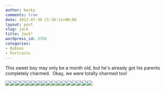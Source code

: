 ```yaml
---
author: becky
comments: true
date: 2012-07-30 21:30:11+00:00
layout: post
slug: jack
title: Jack!
wordpress_id: 3756
categories:
- Babies
- Portraits
---
```


This sweet boy may only be a month old, but he's already got his parents completely charmed.  Okay, we were totally charmed too!

[![](http://www.beckyjenson.com/wp-content/uploads/2012/07/blog-July12-0002-2.jpg)](http://www.beckyjenson.com/wp-content/uploads/2012/07/blog-July12-0002-2.jpg)[![](http://www.beckyjenson.com/wp-content/uploads/2012/07/blog-July12-0003.jpg)](http://www.beckyjenson.com/wp-content/uploads/2012/07/blog-July12-0003.jpg)[![](http://www.beckyjenson.com/wp-content/uploads/2012/07/blog-July12-0004.jpg)](http://www.beckyjenson.com/wp-content/uploads/2012/07/blog-July12-0004.jpg)[![](http://www.beckyjenson.com/wp-content/uploads/2012/07/blog-July12-0001-2.jpg)](http://www.beckyjenson.com/wp-content/uploads/2012/07/blog-July12-0001-2.jpg)[![](http://www.beckyjenson.com/wp-content/uploads/2012/07/blog-July12-0001.jpg)](http://www.beckyjenson.com/wp-content/uploads/2012/07/blog-July12-0001.jpg)[![](http://www.beckyjenson.com/wp-content/uploads/2012/07/blog-July12-0002.jpg)](http://www.beckyjenson.com/wp-content/uploads/2012/07/blog-July12-0002.jpg)[![](http://www.beckyjenson.com/wp-content/uploads/2012/07/blog-July12-0004-2.jpg)](http://www.beckyjenson.com/wp-content/uploads/2012/07/blog-July12-0004-2.jpg)[![](http://www.beckyjenson.com/wp-content/uploads/2012/07/blog-July12-0005.jpg)](http://www.beckyjenson.com/wp-content/uploads/2012/07/blog-July12-0005.jpg)[![](http://www.beckyjenson.com/wp-content/uploads/2012/07/blog-July12-0006.jpg)](http://www.beckyjenson.com/wp-content/uploads/2012/07/blog-July12-0006.jpg)[![](http://www.beckyjenson.com/wp-content/uploads/2012/07/blog-July12-0003-2.jpg)](http://www.beckyjenson.com/wp-content/uploads/2012/07/blog-July12-0003-2.jpg)[![](http://www.beckyjenson.com/wp-content/uploads/2012/07/blog-July12-0007.jpg)](http://www.beckyjenson.com/wp-content/uploads/2012/07/blog-July12-0007.jpg)[![](http://www.beckyjenson.com/wp-content/uploads/2012/07/blog-July12-0008.jpg)](http://www.beckyjenson.com/wp-content/uploads/2012/07/blog-July12-0008.jpg)[![](http://www.beckyjenson.com/wp-content/uploads/2012/07/blog-July12-0005-2.jpg)](http://www.beckyjenson.com/wp-content/uploads/2012/07/blog-July12-0005-2.jpg)[![](http://www.beckyjenson.com/wp-content/uploads/2012/07/blog-July12-0009.jpg)](http://www.beckyjenson.com/wp-content/uploads/2012/07/blog-July12-0009.jpg)[![](http://www.beckyjenson.com/wp-content/uploads/2012/07/blog-July12-0010.jpg)](http://www.beckyjenson.com/wp-content/uploads/2012/07/blog-July12-0010.jpg)[![](http://www.beckyjenson.com/wp-content/uploads/2012/07/blog-July12-0011.jpg)](http://www.beckyjenson.com/wp-content/uploads/2012/07/blog-July12-0011.jpg)[![](http://www.beckyjenson.com/wp-content/uploads/2012/07/blog-July12-0012.jpg)](http://www.beckyjenson.com/wp-content/uploads/2012/07/blog-July12-0012.jpg)
